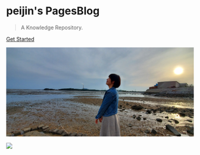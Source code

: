 # peijin's PagesBlog

> A Knowledge Repository.

[Get Started](#README)

![](_media/peijin.jpg)

![](#FFFFFF)

